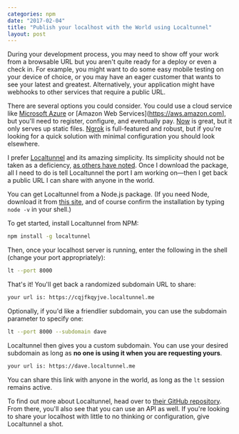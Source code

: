 ```yaml
---
categories: npm
date: "2017-02-04"
title: "Publish your localhost with the World using Localtunnel"
layout: post
---
```



During your development process, you may need to show off your work from a browsable URL but you aren't quite ready for a deploy or even a check in. For example, you might want to do some easy mobile testing on your device of choice, or you may have an eager customer that wants to see your latest and greatest. Alternatively, your application might have webhooks to other services that require a public URL.

There are several options you could consider. You could use a cloud service like [Microsoft Azure](https://azure.microsoft.com/en-us/) or [Amazon Web Services](<https://aws.amazon.com>], but you'll need to register, configure, and eventually pay. [Now](https://www.npmjs.com/package/localhost-now) is great, but it only serves up static files. [Ngrok](https://ngrok.com/) is full-featured and robust, but if you're looking for a quick solution with minimal configuration you should look elsewhere.

I prefer [Localtunnel](https://localtunnel.github.io/www/) and its amazing simplicity. Its simplicity should not be taken as a deficiency, [as others have noted](https://news.ycombinator.com/item?id=7585056). Once I download the package, all I need to do is tell Localtunnel the port I am working on—then I get back a public URL I can share with anyone in the world.

You can get Localtunnel from a Node.js package. (If you need Node, download it from [this site](https://nodejs.org/en/download/), and of course confirm the installation by typing `node -v` in your shell.)

To get started, install Localtunnel from NPM:

```bash
npm install -g localtunnel
```

Then, once your localhost server is running, enter the following in the shell (change your port appropriately):

```bash
lt --port 8000
```

That's it! You'll get back a randomized subdomain URL to share:

```bash
your url is: https://cqjfkqyjve.localtunnel.me
```

Optionally, if you'd like a friendlier subdomain, you can use the subdomain parameter to specify one:

```bash
lt --port 8000 --subdomain dave
```

Localtunnel then gives you a custom subdomain. You can use your desired subdomain as long as **no one is using it when you are requesting yours**.

```bash
your url is: https://dave.localtunnel.me
```

You can share this link with anyone in the world, as long as the `lt` session remains active.

To find out more about Localtunnel, head over to [their GitHub repository](https://github.com/localtunnel/localtunnel). From there, you'll also see that you can use an API as well. If you're looking to share your localhost with little to no thinking or configuration, give Localtunnel a shot.
